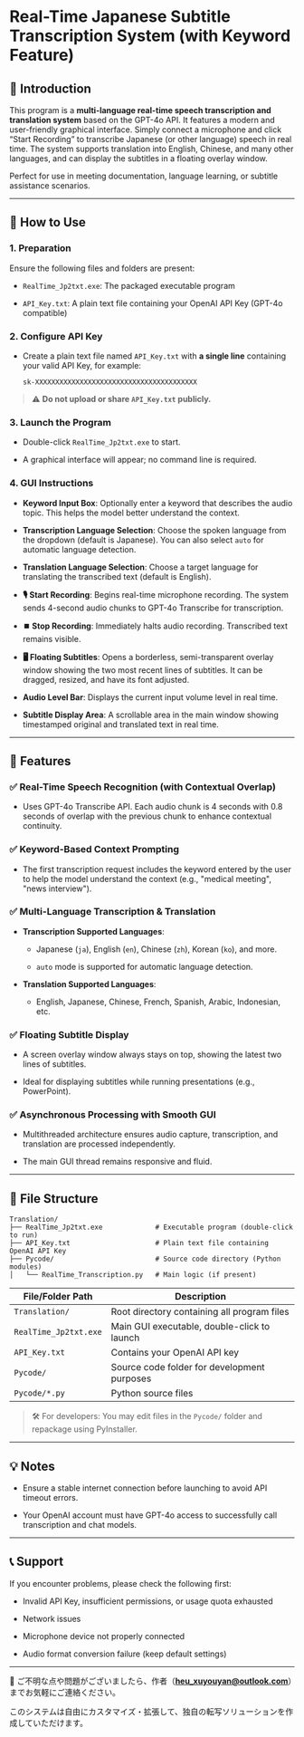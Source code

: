 # Real-Time Japanese Subtitle Transcription System (with Keyword Feature)

## 🧩 Introduction

This program is a **multi-language real-time speech transcription and translation system** based on the GPT-4o API. It features a modern and user-friendly graphical interface. Simply connect a microphone and click “Start Recording” to transcribe Japanese (or other language) speech in real time. The system supports translation into English, Chinese, and many other languages, and can display the subtitles in a floating overlay window.

Perfect for use in meeting documentation, language learning, or subtitle assistance scenarios.

---

## 🚀 How to Use

### 1. Preparation

Ensure the following files and folders are present:

- `RealTime_Jp2txt.exe`: The packaged executable program

- `API_Key.txt`: A plain text file containing your OpenAI API Key (GPT-4o compatible)

### 2. Configure API Key

- Create a plain text file named `API_Key.txt` with **a single line** containing your valid API Key, for example:
  
  ```
  sk-XXXXXXXXXXXXXXXXXXXXXXXXXXXXXXXXXXXXXXXX
  ```

> ⚠️ **Do not upload or share `API_Key.txt` publicly.**

### 3. Launch the Program

- Double-click `RealTime_Jp2txt.exe` to start.

- A graphical interface will appear; no command line is required.

### 4. GUI Instructions

- **Keyword Input Box**: Optionally enter a keyword that describes the audio topic. This helps the model better understand the context.

- **Transcription Language Selection**: Choose the spoken language from the dropdown (default is Japanese). You can also select `auto` for automatic language detection.

- **Translation Language Selection**: Choose a target language for translating the transcribed text (default is English).

- **🎙️ Start Recording**: Begins real-time microphone recording. The system sends 4-second audio chunks to GPT-4o Transcribe for transcription.

- **⏹️ Stop Recording**: Immediately halts audio recording. Transcribed text remains visible.

- **🖥️ Floating Subtitles**: Opens a borderless, semi-transparent overlay window showing the two most recent lines of subtitles. It can be dragged, resized, and have its font adjusted.

- **Audio Level Bar**: Displays the current input volume level in real time.

- **Subtitle Display Area**: A scrollable area in the main window showing timestamped original and translated text in real time.

---

## 🧠 Features

### ✅ Real-Time Speech Recognition (with Contextual Overlap)

- Uses GPT-4o Transcribe API. Each audio chunk is 4 seconds with 0.8 seconds of overlap with the previous chunk to enhance contextual continuity.

### ✅ Keyword-Based Context Prompting

- The first transcription request includes the keyword entered by the user to help the model understand the context (e.g., "medical meeting", "news interview").

### ✅ Multi-Language Transcription & Translation

- **Transcription Supported Languages**:
  
  - Japanese (`ja`), English (`en`), Chinese (`zh`), Korean (`ko`), and more.
  
  - `auto` mode is supported for automatic language detection.

- **Translation Supported Languages**:
  
  - English, Japanese, Chinese, French, Spanish, Arabic, Indonesian, etc.

### ✅ Floating Subtitle Display

- A screen overlay window always stays on top, showing the latest two lines of subtitles.

- Ideal for displaying subtitles while running presentations (e.g., PowerPoint).

### ✅ Asynchronous Processing with Smooth GUI

- Multithreaded architecture ensures audio capture, transcription, and translation are processed independently.

- The main GUI thread remains responsive and fluid.

---

## 📂 File Structure

```
Translation/
├── RealTime_Jp2txt.exe             # Executable program (double-click to run)
├── API_Key.txt                     # Plain text file containing OpenAI API Key
├── Pycode/                         # Source code directory (Python modules)
│   └── RealTime_Transcription.py   # Main logic (if present)
```

| File/Folder Path      | Description                                 |
| --------------------- | ------------------------------------------- |
| `Translation/`        | Root directory containing all program files |
| `RealTime_Jp2txt.exe` | Main GUI executable, double-click to launch |
| `API_Key.txt`         | Contains your OpenAI API key                |
| `Pycode/`             | Source code folder for development purposes |
| `Pycode/*.py`         | Python source files                         |

> 🛠️ For developers: You may edit files in the `Pycode/` folder and repackage using PyInstaller.

---

## 💡 Notes

- Ensure a stable internet connection before launching to avoid API timeout errors.

- Your OpenAI account must have GPT-4o access to successfully call transcription and chat models.

---

## 📞 Support

If you encounter problems, please check the following first:

- Invalid API Key, insufficient permissions, or usage quota exhausted

- Network issues

- Microphone device not properly connected

- Audio format conversion failure (keep default settings)

---

📧 ご不明な点や問題がございましたら、作者（**heu_xuyouyan@outlook.com**）までお気軽にご連絡ください。

このシステムは自由にカスタマイズ・拡張して、独自の転写ソリューションを作成していただけます。
